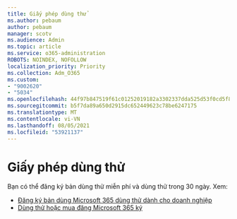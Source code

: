```yaml
---
title: Giấy phép dùng thử
ms.author: pebaum
author: pebaum
manager: scotv
ms.audience: Admin
ms.topic: article
ms.service: o365-administration
ROBOTS: NOINDEX, NOFOLLOW
localization_priority: Priority
ms.collection: Adm_O365
ms.custom:
- "9002620"
- "5034"
ms.openlocfilehash: 44f97b847519f61c01252019182a3302337dda525d53f0cd5f82e3682218a81e
ms.sourcegitcommit: b5f7da89a650d2915dc652449623c78be6247175
ms.translationtype: MT
ms.contentlocale: vi-VN
ms.lasthandoff: 08/05/2021
ms.locfileid: "53921137"
---
```

# <a name="trial-license"></a>Giấy phép dùng thử

Bạn có thể đăng ký bản dùng thử miễn phí và dùng thử trong 30 ngày. Xem:

- [Đăng ký bản dùng Microsoft 365 dùng thử dành cho doanh nghiệp](https://docs.microsoft.com/microsoft-365/commerce/sign-up-for-office-365-trial?view=o365-worldwide)
- [Dùng thử hoặc mua đăng Microsoft 365 ký](https://docs.microsoft.com/microsoft-365/commerce/try-or-buy-microsoft-365?view=o365-worldwide)
